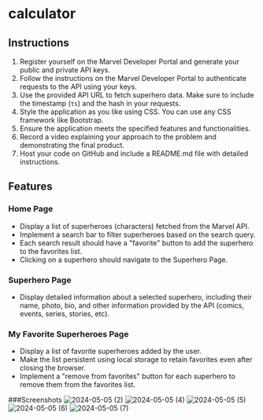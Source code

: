 # calculator
Instructions
------------

1.  Register yourself on the Marvel Developer Portal and generate your public and private API keys.
2.  Follow the instructions on the Marvel Developer Portal to authenticate requests to the API using your keys.
3.  Use the provided API URL to fetch superhero data. Make sure to include the timestamp (`ts`) and the hash in your requests.
4.  Style the application as you like using CSS. You can use any CSS framework like Bootstrap.
5.  Ensure the application meets the specified features and functionalities.
6.  Record a video explaining your approach to the problem and demonstrating the final product.
7.  Host your code on GitHub and include a README.md file with detailed instructions.

Features
--------

### Home Page

*   Display a list of superheroes (characters) fetched from the Marvel API.
*   Implement a search bar to filter superheroes based on the search query.
*   Each search result should have a "favorite" button to add the superhero to the favorites list.
*   Clicking on a superhero should navigate to the Superhero Page.

### Superhero Page

*   Display detailed information about a selected superhero, including their name, photo, bio, and other information provided by the API (comics, events, series, stories, etc).

### My Favorite Superheroes Page

*   Display a list of favorite superheroes added by the user.
*   Make the list persistent using local storage to retain favorites even after closing the browser.
*   Implement a "remove from favorites" button for each superhero to remove them from the favorites list.

###Screenshots
![2024-05-05 (2)](https://github.com/dainy390/calculator/assets/112776500/fadb79d1-d629-4eb1-ae55-a777dfebb889)
![2024-05-05 (4)](https://github.com/dainy390/calculator/assets/112776500/bd591e13-2a5f-4f3e-92f4-6dfc085ef59a)
![2024-05-05 (5)](https://github.com/dainy390/calculator/assets/112776500/96955a4c-e13c-4259-ba57-229676aaf9ca)
![2024-05-05 (6)](https://github.com/dainy390/calculator/assets/112776500/68105434-4a84-40d7-9944-8e73832dce46)
![2024-05-05 (7)](https://github.com/dainy390/calculator/assets/112776500/e18f143a-6a69-4f70-9acc-e8618235a2f5)
